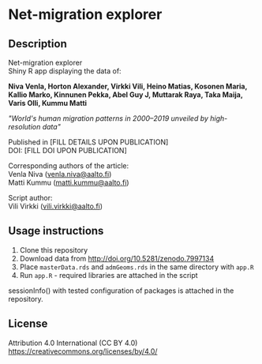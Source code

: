 # Net-migration explorer

## Description

Net-migration explorer  
Shiny R app displaying the data of:

**Niva Venla, Horton Alexander, Virkki Vili, Heino Matias, Kosonen Maria,
Kallio Marko, Kinnunen Pekka, Abel Guy J, Muttarak Raya, Taka Maija,
Varis Olli, Kummu Matti**

*"World's human migration patterns in 2000–2019 unveiled by high-resolution data"*

Published in [FILL DETAILS UPON PUBLICATION]  
DOI: [FILL DOI UPON PUBLICATION]

Corresponding authors of the article:  
Venla Niva (venla.niva@aalto.fi)  
Matti Kummu (matti.kummu@aalto.fi)
 
Script author:  
Vili Virkki (vili.virkki@aalto.fi)

## Usage instructions

1. Clone this repository
2. Download data from http://doi.org/10.5281/zenodo.7997134
3. Place `masterData.rds` and `admGeoms.rds` in the same directory with `app.R`
4. Run `app.R` - required libraries are attached in the script

sessionInfo() with tested configuration of packages is attached in the repository.

## License

Attribution 4.0 International (CC BY 4.0)  
https://creativecommons.org/licenses/by/4.0/


